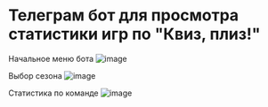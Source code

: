 # Телеграм бот для просмотра статистики игр по "Квиз, плиз!"

Начальное меню бота
![image](https://github.com/user-attachments/assets/9e928923-6144-4563-b8a4-046b10cf7526)

Выбор сезона
![image](https://github.com/user-attachments/assets/261ff22a-a4e8-4d00-830d-1cc040c4b4c6)

Статистика по команде
![image](https://github.com/user-attachments/assets/08b536e3-5265-42d1-9149-c3dcea62bd4b)



